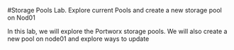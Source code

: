#Storage Pools Lab. Explore current Pools and create a new storage pool on Nod01

In this lab,  we will explore the Portworx storage pools. We will also create a new pool on node01 and explore ways to update 
